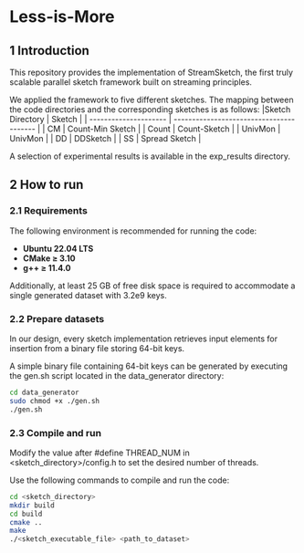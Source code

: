 # Less-is-More
## 1 Introduction
This repository provides the implementation of StreamSketch, the first truly scalable parallel sketch framework built on streaming principles.

We applied the framework to five different sketches. The mapping between the code directories and the corresponding sketches is as follows:
|Sketch Directory              | Sketch                                         |
| --------------------- | ---------------------------------------- |
| CM  | Count-Min Sketch                              |
| Count  | Count-Sketch                              |
| UnivMon | UnivMon                  |
| DD          | DDSketch |
| SS  | Spread Sketch                       |

A selection of experimental results is available in the exp_results directory.
## 2 How to run 
### 2.1 Requirements
The following environment is recommended for running the code:
- **Ubuntu 22.04 LTS**
- **CMake ≥ 3.10**
- **g++ ≥ 11.4.0**

Additionally, at least 25 GB of free disk space is required to accommodate a single generated dataset with 3.2e9 keys.
### 2.2 Prepare datasets
In our design, every sketch implementation retrieves input elements for insertion from a binary file storing 64-bit keys.

A simple binary file containing 64-bit keys can be generated by executing the gen.sh script located in the data_generator directory:
```bash
cd data_generator
sudo chmod +x ./gen.sh
./gen.sh
```
### 2.3 Compile and run  
Modify the value after #define THREAD_NUM in \<sketch_directory\>/config.h to set the desired number of threads.

Use the following commands to compile and run the code:
```bash
cd <sketch_directory>
mkdir build
cd build
cmake ..
make
./<sketch_executable_file> <path_to_dataset>
```

